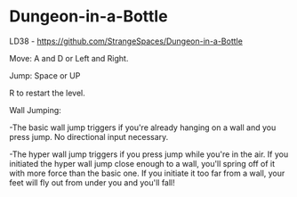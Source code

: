 # Dungeon-in-a-Bottle
LD38 - https://github.com/StrangeSpaces/Dungeon-in-a-Bottle

Move: A and D or Left and Right.

Jump: Space or UP

R to restart the level.

Wall Jumping:

-The basic wall jump triggers if you're already hanging on a wall and you press jump. No directional input necessary.

-The hyper wall jump triggers if you press jump while you're in the air. If you initiated the hyper wall jump close enough to a wall, you'll spring off of it with more force than the basic one. If you initiate it too far from a wall, your feet will fly out from under you and you'll fall! 
